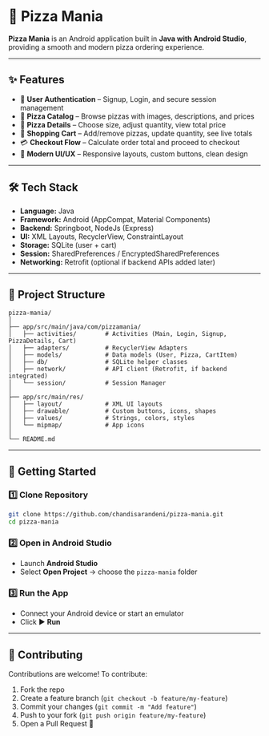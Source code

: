 # 🍕 Pizza Mania

**Pizza Mania** is an Android application built in **Java with Android Studio**, providing a smooth and modern pizza ordering experience.

---

## ✨ Features

* 🔐 **User Authentication** – Signup, Login, and secure session management
* 🍕 **Pizza Catalog** – Browse pizzas with images, descriptions, and prices
* 📄 **Pizza Details** – Choose size, adjust quantity, view total price
* 🛒 **Shopping Cart** – Add/remove pizzas, update quantity, see live totals
* 💳 **Checkout Flow** – Calculate order total and proceed to checkout
* 🎨 **Modern UI/UX** – Responsive layouts, custom buttons, clean design

---

## 🛠 Tech Stack

* **Language:** Java
* **Framework:** Android (AppCompat, Material Components)
* **Backend:** Springboot, NodeJs (Express)
* **UI:** XML Layouts, RecyclerView, ConstraintLayout
* **Storage:** SQLite (user + cart)
* **Session:** SharedPreferences / EncryptedSharedPreferences
* **Networking:** Retrofit (optional if backend APIs added later)

---

## 📂 Project Structure

```
pizza-mania/
│
├── app/src/main/java/com/pizzamania/
│   ├── activities/        # Activities (Main, Login, Signup, PizzaDetails, Cart)
│   ├── adapters/          # RecyclerView Adapters
│   ├── models/            # Data models (User, Pizza, CartItem)
│   ├── db/                # SQLite helper classes
│   ├── network/           # API client (Retrofit, if backend integrated)
│   └── session/           # Session Manager
│
├── app/src/main/res/
│   ├── layout/            # XML UI layouts
│   ├── drawable/          # Custom buttons, icons, shapes
│   ├── values/            # Strings, colors, styles
│   └── mipmap/            # App icons
│
└── README.md
```

---

## 🚀 Getting Started

### 1️⃣ Clone Repository

```bash
git clone https://github.com/chandisarandeni/pizza-mania.git
cd pizza-mania
```

### 2️⃣ Open in Android Studio

* Launch **Android Studio**
* Select **Open Project** → choose the `pizza-mania` folder

### 3️⃣ Run the App

* Connect your Android device or start an emulator
* Click ▶️ **Run**

---

## 🤝 Contributing

Contributions are welcome! To contribute:

1. Fork the repo
2. Create a feature branch (`git checkout -b feature/my-feature`)
3. Commit your changes (`git commit -m "Add feature"`)
4. Push to your fork (`git push origin feature/my-feature`)
5. Open a Pull Request 🎉

